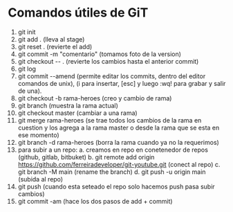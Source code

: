 # Comandos útiles de GiT

1. git init
2. git add . (lleva al stage)
3. git reset .  (revierte el add)
4. git commit -m "comentario" (tomamos foto de la version)
5. git checkout -- . (revierte los cambios hasta el anterior commit)
6. git log
7. git commit --amend (permite editar los commits, dentro del editor comandos de unix), (i para insertar, [esc] y luego :wq! para grabar y salir de una).
8. git checkout -b rama-heroes (creo y cambio de rama)
9. git branch (muestra la rama actual)
10. git checkout master (cambiar a una rama)
11. git merge rama-heroes (se trae todos los cambios de la rama en cuestion y los agrega a la rama master o desde la rama que se esta en ese momento)
12. git branch -d rama-heroes (borra la rama cuando ya no la requerimos)
13. para subir a un repo:
    a. creamos en repo en conetenedor de repos (github, gitlab, bitbuket)
    b. git remote add origin https://github.com/ferreiradeveloper/git-youtube.git (conect al repo)
    c. git branch -M main (rename the branch)
    d. git push -u origin main (subida al repo)
14. git push (cuando esta seteado el repo solo hacemos push pasa subir cambios)
15. git commit -am (hace los dos pasos de add + commit)